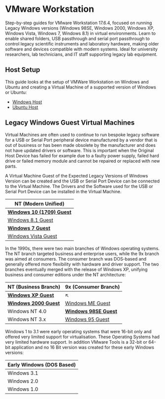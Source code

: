 # VMware Workstation 

Step-by-step guides for VMware Workstation 17.6.4, focused on running Legacy Windows versions (Windows 98SE, Windows 2000, Windows XP, Windows Vista, Windows 7, Windows 8.1) in virtual environments. Learn to enable shared folders, USB passthrough and serial port passthrough to control legacy scientific instruments and laboratory hardware, making older software and devices compatible with modern systems. Ideal for university researchers, lab technicians, and IT staff supporting legacy lab equipment.

## Host Setup

This guide looks at the setup of VMWare Workstation on Windows and Ubuntu and creating a Virtual Machine of a supported version of Windows or Ubuntu:

* [Windows Host](./windows-host/readme.md)
* [Ubuntu Host](./ubuntu-host/readme.md)

## Legacy Windows Guest Virtual Machines

Virtual Machines are often used to continue to run bespoke legacy software for a USB or Serial Port peripheral device manufactured by a vendor that is out of business or has been made obsolete by the manufacturer and does not have updated drivers or software. This is important when the Original Host Device has failed for example due to a faulty power supply, failed hard drive or failed memory module and cannot be repaired or replaced with new parts. 

A Virtual Machine Guest of the Expected Legacy Versions of Windows Version can be created and the USB or Serial Port Device can be connected to the Virtual Machine. The Drivers and the Software used for the USB or Serial Port Device can be installed in the Virtual Machine.

|NT (Modern Unified)|
|---|
|**[Windows 10 (1709) Guest](./windows-1709-guest/readme.md)**|
|[Windows 8.1 Guest](./windows-81-guest/readme.md)|
|**[Windows 7 Guest](./windows-7-guest/readme.md)**|
|[Windows Vista Guest](./windows-vista-guest/readme.md)|

In the 1990s, there were two main branches of Windows operating systems. The NT branch targeted business and enterprise users, while the 9x branch was aimed at consumers. The consumer branch was DOS-based and generally offered more flexibility with hardware and driver support. The two branches eventually merged with the release of Windows XP, unifying business and consumer editions under the NT architecture:

|NT (Business Branch)|9x (Consumer Branch)|
|---|---|
|**[Windows XP Guest](./windows-xp-guest/readme.md)**|↖|
|**[Windows 2000 Guest](./windows-2000-guest/readme.md)**|[Windows ME Guest](./windows-me-guest/readme.md)|
|Windows NT 4.0|**[Windows 98SE Guest](./windows-98SE-guest/readme.md)**|
|Windows NT 3.x|[Windows 95 Guest](./windows-95-guest/readme.md)||

Windows 1 to 3.1 were early operating systems that were 16-bit only and offered very limited support for virtualisation. These Operating Systems had very limited hardware support. In addition VMware Tools is a 32-bit or 64-bit application and no 16 Bit version was created for these early Windows versions:

|Early Windows (DOS Based)|
|---|
|Windows 3.1|
|Windows 2.0|
|Windows 1.0|
